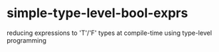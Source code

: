 # simple-type-level-bool-exprs

reducing expressions to 'T'/'F' types at compile-time using type-level programming
